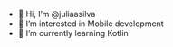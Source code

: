 - 👋 Hi, I’m @juliaasilva
- 👀 I’m interested in Mobile development
- 🌱 I’m currently learning Kotlin

<!---
juliaasilva/juliaasilva is a ✨ special ✨ repository because its `README.md` (this file) appears on your GitHub profile.
You can click the Preview link to take a look at your changes.
--->
